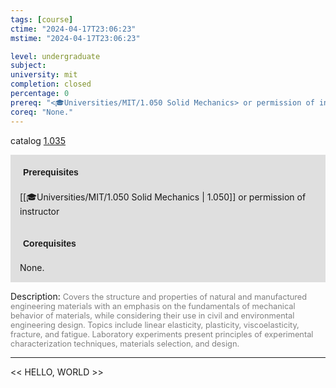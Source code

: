 ```yaml
---
tags: [course]
ctime: "2024-04-17T23:06:23"
mstime: "2024-04-17T23:06:23"

level: undergraduate
subject: 
university: mit
completion: closed
percentage: 0
prereq: "<🎓Universities/MIT/1.050 Solid Mechanics> or permission of instructor"
coreq: "None."
---
```


catalog [1.035](http://student.mit.edu/catalog/m1a.html#1.035)

<span style="display: block; padding: 15px; background-color: rgb(100, 100, 100, 0.2);"><font id="m_prereq187_0" style="display: block; font-family: Arial, sans-serif; font-weight: bold; padding: 5px">Prerequisites</font><br><span id="prereq187_0">[[🎓Universities/MIT/1.050 Solid Mechanics | 1.050]] or permission of instructor</span></span>
<span style="display: block; padding: 15px; background-color: rgb(100, 100, 100, 0.2);"><font id="m_coreq187_0" style="display: block; font-family: Arial, sans-serif; font-weight: bold; padding: 5px">Corequisites</font><br><span id="coreq187_0">None.</span></span>

<font style="">Description:</font>
<font style="color: grey; font-size: 0.8rem;">Covers the structure and properties of natural and manufactured engineering materials with an emphasis on the fundamentals of mechanical behavior of materials, while considering their use in civil and environmental engineering design. Topics include linear elasticity, plasticity, viscoelasticity, fracture, and fatigue. Laboratory experiments present principles of experimental characterization techniques, materials selection, and design.</font>



---

<< HELLO, WORLD >>
